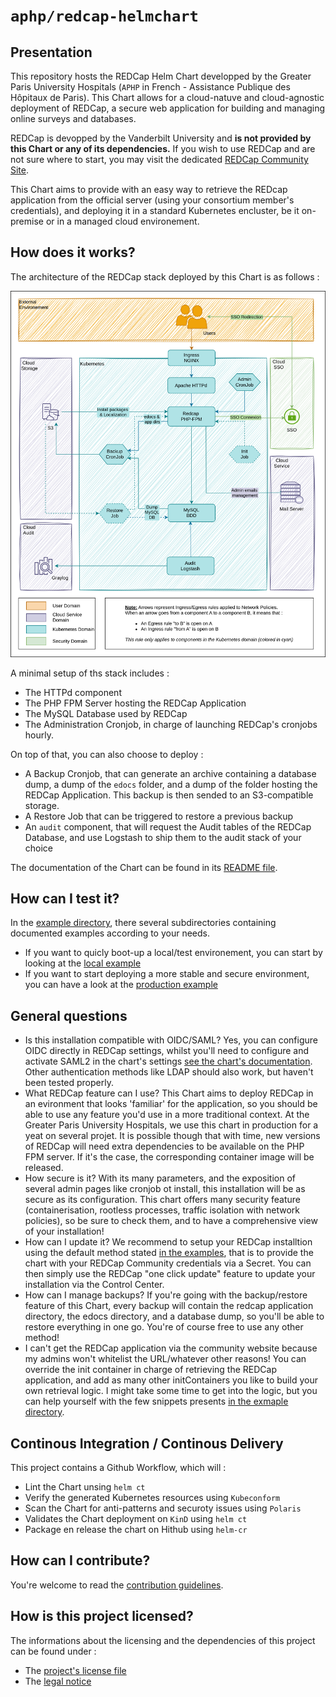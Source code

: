 # `aphp/redcap-helmchart`

## Presentation

This repository hosts the REDCap Helm Chart developped by the Greater Paris University Hospitals (`APHP` in French - Assistance Publique des Hôpitaux de Paris). This Chart allows for a cloud-natuve and cloud-agnostic deployment of REDCap, a secure web application for building and managing online surveys and databases.

REDCap is devopped by the Vanderbilt University and **is not provided by this Chart or any of its dependencies.**
If you wish to use REDCap and are not sure where to start, you may visit the dedicated [REDCap Community Site](https://projectredcap.org/resources/community/).

This Chart aims to provide with an easy way to retrieve the REDcap application from the official server (using your consortium member's credentials), and deploying it in a standard Kubernetes encluster, be it on-premise or in a managed cloud environement.

## How does it works?

The architecture of the REDCap stack deployed by this Chart is as follows :

![REDCap Architecture](./resources/redcap-arch.svg)

A minimal setup of ths stack includes : 
- The HTTPd component
- The PHP FPM Server hosting the REDCap Application
- The MySQL Database used by REDCap
- The Administration Cronjob, in charge of launching REDCap's cronjobs hourly.

On top of that, you can also choose to deploy : 
- A Backup Cronjob, that can generate an archive containing a database dump, a dump of the `edocs` folder, and a dump of the folder hosting the REDCap Application.
  This backup is then sended to an S3-compatible storage.
- A Restore Job that can be triggered to restore a previous backup
- An `audit` component, that will request the Audit tables of the REDCap Database, and use Logstash to ship them to the audit stack of your choice

The documentation of the Chart can be found in its [README file](./charts/redcap/README.md).

## How can I test it?

In the [example directory](./examples/), there several subdirectories containing documented examples according to your needs. 
- If you want to quicly boot-up a local/test environement, you can start by looking at the [local example](./examples/local/)
- If you want to start deploying a more stable and secure environment, you can have a look at the [production example](./examples/production/)

## General questions

- Is this installation compatible with OIDC/SAML?
  Yes, you can configure OIDC directly in REDCap settings, whilst you'll need to configure and activate SAML2 in the chart's settings [see the chart's documentation](./charts/redcap/README.md). Other authentication methods like LDAP should also work, but haven't been tested properly.
- What REDCap feature can I use?
  This Chart aims to deploy REDCap in an evironment that looks 'familiar' for the application, so you should be able to use any feature you'd use in a more traditional context.
  At the Greater Paris University Hospitals, we use this chart in production for a yeat on several projet. It is possible though that with time, new versions of REDCap will need extra dependencies to be available on the PHP FPM server. If it's the case, the corresponding container image will be released.
- How secure is it?
  With its many parameters, and the exposition of several admin pages like cronjob ot install, this installation will be as secure as its configuration. This chart offers many security feature (containerisation, rootless processes, traffic isolation with network policies), so be sure to check them, and to have a comprehensive view of your installation!
- How can I update it?
  We recommend to setup your REDCap installtion using the default method stated [in the examples](./examples/), that is to provide the chart with your REDCap Community credentials via a Secret. You can then simply use the REDCap "one click update" feature to update your installation via the Control Center. 
- How can I manage backups?
  If you're going with the backup/restore feature of this Chart, every backup will contain the redcap application directory, the edocs directory, and a database dump, so you'll be able to restore everything in one go. You're of course free to use any other method!
- I can't get the REDCap application via the community website because my admins won't whitelist the URL/whatever other reasons!
  You can override the init container in charge of retrieving the REDCap application, and add as many other initContainers you like to build your own retrieval logic. I might take some time to get into the logic, but you can help yourself with the few snippets presents [in the exmaple directory](./examples/snippets/).

## Continous Integration / Continous Delivery

This project contains a Github Workflow, which will :
- Lint the Chart unsing `helm ct`
- Verify the generated Kubernetes resources using `Kubeconform`
- Scan the Chart for anti-patterns and securoty issues using `Polaris`  
- Validates the Chart deployment on `KinD` using `helm ct`
- Package en release the chart on Hithub using `helm-cr`

## How can I contribute?

You're welcome to read the [contribution guidelines](./CONTRIBUTING.md).

## How is this project licensed?

The informations about the licensing and the dependencies of this project can be found under : 
- The [project's license file](./LICENSE)
- The [legal notice](./NOTICE)